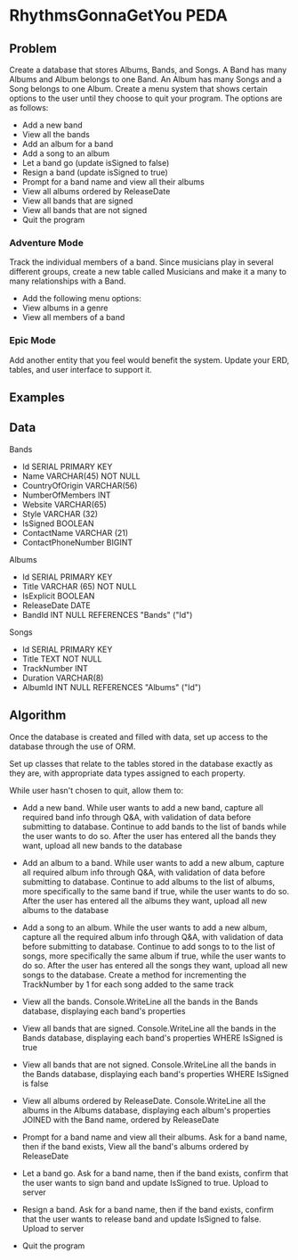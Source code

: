 # RhythmsGonnaGetYou PEDA

## Problem

Create a database that stores Albums, Bands, and Songs. A Band has many Albums and Album belongs to one Band. An Album has many Songs and a Song belongs to one Album. Create a menu system that shows certain options to the user until they choose to quit your program. The options are as follows:

- Add a new band
- View all the bands
- Add an album for a band
- Add a song to an album
- Let a band go (update isSigned to false)
- Resign a band (update isSigned to true)
- Prompt for a band name and view all their albums
- View all albums ordered by ReleaseDate
- View all bands that are signed
- View all bands that are not signed
- Quit the program

### Adventure Mode

Track the individual members of a band. Since musicians play in several different groups, create a new table called Musicians and make it a many to many relationships with a Band.

- Add the following menu options:
- View albums in a genre
- View all members of a band

### Epic Mode

Add another entity that you feel would benefit the system. Update your ERD, tables, and user interface to support it.

## Examples

## Data

Bands

- Id SERIAL PRIMARY KEY
- Name VARCHAR(45) NOT NULL
- CountryOfOrigin VARCHAR(56)
- NumberOfMembers INT
- Website VARCHAR(65)
- Style VARCHAR (32)
- IsSigned BOOLEAN
- ContactName VARCHAR (21)
- ContactPhoneNumber BIGINT

Albums

- Id SERIAL PRIMARY KEY
- Title VARCHAR (65) NOT NULL
- IsExplicit BOOLEAN
- ReleaseDate DATE
- BandId INT NULL REFERENCES "Bands" ("Id")

Songs

- Id SERIAL PRIMARY KEY
- Title TEXT NOT NULL
- TrackNumber INT
- Duration VARCHAR(8)
- AlbumId INT NULL REFERENCES "Albums" ("Id")

## Algorithm

Once the database is created and filled with data, set up access to the database through the use of ORM.

Set up classes that relate to the tables stored in the database exactly as they are, with appropriate data types assigned to each property.

While user hasn't chosen to quit, allow them to:

- Add a new band. While user wants to add a new band, capture all required band info through Q&A, with validation of data before submitting to database. Continue to add bands to the list of bands while the user wants to do so. After the user has entered all the bands they want, upload all new bands to the database

- Add an album to a band. While user wants to add a new album, capture all required album info through Q&A, with validation of data before submitting to database. Continue to add albums to the list of albums, more specifically to the same band if true, while the user wants to do so. After the user has entered all the albums they want, upload all new albums to the database

- Add a song to an album. While the user wants to add a new album, capture all the required album info through Q&A, with validation of data before submitting to database. Continue to add songs to to the list of songs, more specifically the same album if true, while the user wants to do so. After the user has entered all the songs they want, upload all new songs to the database. Create a method for incrementing the TrackNumber by 1 for each song added to the same track

- View all the bands. Console.WriteLine all the bands in the Bands database, displaying each band's properties

- View all bands that are signed. Console.WriteLine all the bands in the Bands database, displaying each band's properties WHERE IsSigned is true

- View all bands that are not signed. Console.WriteLine all the bands in the Bands database, displaying each band's properties WHERE IsSigned is false

- View all albums ordered by ReleaseDate. Console.WriteLine all the albums in the Albums database, displaying each album's properties JOINED with the Band name, ordered by ReleaseDate

- Prompt for a band name and view all their albums. Ask for a band name, then if the band exists, View all the band's albums ordered by ReleaseDate

- Let a band go. Ask for a band name, then if the band exists, confirm that the user wants to sign band and update IsSigned to true. Upload to server

- Resign a band. Ask for a band name, then if the band exists, confirm that the user wants to release band and update IsSigned to false. Upload to server

- Quit the program
